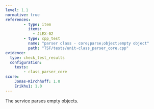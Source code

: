 ```yaml
---
level: 1.1
normative: true
references:
        - type: item
          items:
            - JLEX-02
        - type: cpp_test
          name: "parser class - core;parse;object;empty object"
          path: "TSF/tests/unit-class_parser_core.cpp"
evidence:
  type: check_test_results
  configuration:
    tests: 
        - class_parser_core
score:
    Jonas-Kirchhoff: 1.0
    Erikhu1: 1.0
---
```


The service parses empty objects.